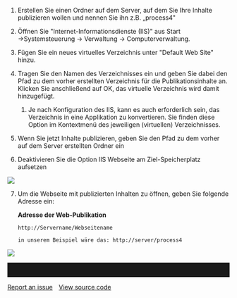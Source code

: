 

1.  Erstellen Sie einen Ordner auf dem Server, auf dem Sie Ihre Inhalte
    publizieren wollen und nennen Sie ihn z.B. „process4"  
      
2.  Öffnen Sie "Internet-Informationsdienste (IIS)" aus Start
    →Systemsteuerung → Verwaltung → Computerverwaltung.  
      
3.  Fügen Sie ein neues virtuelles Verzeichnis unter "Default Web Site"
    hinzu.  
      
4.  Tragen Sie den Namen des Verzeichnisses ein und geben Sie dabei den
    Pfad zu dem vorher erstellten Verzeichnis für die
    Publikationsinhalte an. Klicken Sie anschließend auf OK, das
    virtuelle Verzeichnis wird damit hinzugefügt.  
      
    1.  Je nach Konfiguration des IIS, kann es auch erforderlich sein,
        das Verzeichnis in eine Applikation zu konvertieren. Sie finden
        diese Option im Kontextmenü des jeweiligen (virtuellen)
        Verzeichnisses.  
          
5.  Wenn Sie jetzt Inhalte publizieren, geben Sie den Pfad zu dem vorher
    auf dem Server erstellten Ordner ein  
      
6.  Deaktivieren Sie die Option IIS Webseite am Ziel-Speicherplatz
    aufsetzen  
   
 ![](//images.ctfassets.net/utx1h0gfm1om/3L8CdCJvU4ekk8owiW6WWM/18e3582fedb9d0aa4650a60020ccf880/1017533.png)

      
7.  Um die Webseite mit publizierten Inhalten zu öffnen, geben Sie
    folgende Adresse ein:  

    **Adresse der Web-Publikation**

    ``` text
    http://Servername/Webseitename

    in unserem Beispiel wäre das: http://server/process4
    ```

![](//images.ctfassets.net/utx1h0gfm1om/6v3H22SYAoyy0MMSyksAo4/bbd2aad9216bffa4b7966024f1be44d8/1017519.png)




<hr style="padding-top:2rem" />
<a href="https://github.com/process4/docs/issues" target="_blank" class="bgw btn btn-primary btn-lg shadow-sm">Report an issue</a>
<a href="https://github.com/process4/docs" target="_blank" class="bgw btn btn-primary btn-lg shadow-sm" style="margin-left:10px;">View source code</a>